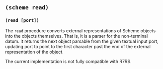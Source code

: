 
## `(scheme read)`

### `(read [port])`

The `read` procedure converts external representations of Scheme
objects into the objects themselves. That is, it is a parser for the
non-terminal datum. It returns the next object parsable from the given
textual input port, updating port to point to the first character past
the end of the external representation of the object.

The current implementation is not fully compatible with R7RS.
